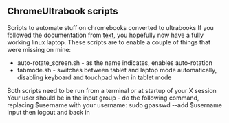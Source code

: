 ## ChromeUltrabook scripts

Scripts to automate stuff on chromebooks converted to ultrabooks
If you followed the documentation from [text](https://docs.chrultrabook.com),
you hopefully now have a fully working linux laptop. 
These scripts are to enable a couple of things that were missing on mine:

- auto-rotate_screen.sh - as  the name indicates, enables auto-rotation
- tabmode.sh - switches between tablet and laptop mode automatically,
disabling keyboard and touchpad when in tablet mode

Both scripts need to be run from a terminal or at startup of your X session
Your user should be in the input group - do the following command, replacing
$username with your username:
    sudo gpasswd --add $username input
then logout and back in
